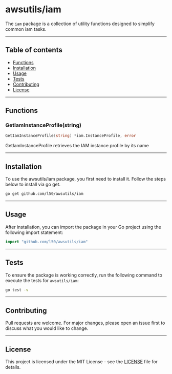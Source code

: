 # awsutils/iam

The `iam` package is a collection of utility functions
designed to simplify common iam tasks.

---

## Table of contents

- [Functions](#functions)
- [Installation](#installation)
- [Usage](#usage)
- [Tests](#tests)
- [Contributing](#contributing)
- [License](#license)

---

## Functions

### GetIamInstanceProfile(string)

```go
GetIamInstanceProfile(string) *iam.InstanceProfile, error
```

GetIamInstanceProfile retrieves the IAM instance profile by its name

---

## Installation

To use the awsutils/iam package, you first need to install it.
Follow the steps below to install via go get.

```bash
go get github.com/l50/awsutils/iam
```

---

## Usage

After installation, you can import the package in your Go project
using the following import statement:

```go
import "github.com/l50/awsutils/iam"
```

---

## Tests

To ensure the package is working correctly, run the following
command to execute the tests for `awsutils/iam`:

```bash
go test -v
```

---

## Contributing

Pull requests are welcome. For major changes,
please open an issue first to discuss what
you would like to change.

---

## License

This project is licensed under the MIT
License - see the [LICENSE](../LICENSE)
file for details.
